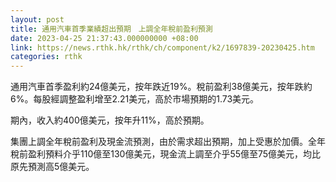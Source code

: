 ```yaml
---
layout: post
title: 通用汽車首季業績超出預期　上調全年稅前盈利預測
date: 2023-04-25 21:37:43.000000000 +08:00
link: https://news.rthk.hk/rthk/ch/component/k2/1697839-20230425.htm
categories: rthk
---
```


通用汽車首季盈利約24億美元，按年跌近19%。稅前盈利38億美元，按年跌約6%。每股經調整盈利增至2.21美元，高於市場預期的1.73美元。

期內，收入約400億美元，按年升11%，高於預期。

集團上調全年稅前盈利及現金流預測，由於需求超出預期，加上受惠於加價。全年稅前盈利預料介乎110億至130億美元，現金流上調至介乎55億至75億美元，均比原先預測高5億美元。

